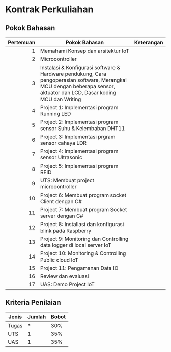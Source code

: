 # Kontrak Perkuliahan

## Pokok Bahasan

| Pertemuan | Pokok Bahasan                                  | Keterangan                      |
| ---:      | ---                                            | ---                             |
| 1         | Memahami Konsep dan arsitektur IoT |                                 |
| 2         | Microcontroller                     |                                 |
| 3         | Instalasi & Konfigurasi software & Hardware pendukung, Cara pengoperasian software, Merangkai MCU dengan beberapa sensor, aktuator dan LCD, Dasar koding MCU dan Writing                        |                                 |
| 4         | Project 1: Implementasi program Running LED                                  |                                 |
| 5         | Project 2: Implementasi program sensor Suhu & Kelembaban DHT11                                  |                                 |
| 6         | Project 3: Implementasi prgram sensor cahaya LDR                            |                                 |
| 7         | Project 4: Implementasi program sensor Ultrasonic                                         |                                 |
| 8         | Project 5: Implementasi program RFID              |                                 |
| 9         | UTS: Membuat project microcontroller                                            |                                 |
| 10        | Project 6: Membuat program socket Client dengan C#                                |                                 |
| 11        | Project 7: Membuat program Socket server dengan C#                          |                                 |
| 12        | Project 8: Installasi dan konfigurasi blink pada Raspberry                                   |                                 |
| 13        | Project 9: Monitoring dan Controlling data logger di local server IoT                                  |                                 |
| 14        | Project 10: Monitoring & Controlling Public cloud IoT                                         |                                 |
| 15        | Project 11: Pengamanan Data IO                                      |                                 |
| 16        | Review dan evaluasi                                      |                                 |
| 17        | UAS: Demo Project IoT                                            |                                 |

## Kriteria Penilaian

| Jenis | Jumlah | Bobot |
| ---   | ---    | ---   |
| Tugas | *      | 30%   |
| UTS   | 1      | 35%   |
| UAS   | 1      | 35%   |
